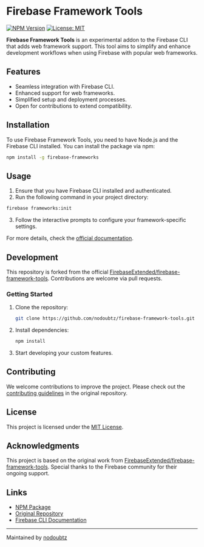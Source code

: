 # Firebase Framework Tools

[![NPM Version](https://img.shields.io/npm/v/firebase-frameworks)](https://www.npmjs.com/package/firebase-frameworks)
[![License: MIT](https://img.shields.io/badge/License-MIT-yellow.svg)](https://opensource.org/licenses/MIT)

**Firebase Framework Tools** is an experimental addon to the Firebase CLI that adds web framework support. This tool aims to simplify and enhance development workflows when using Firebase with popular web frameworks.

## Features

- Seamless integration with Firebase CLI.
- Enhanced support for web frameworks.
- Simplified setup and deployment processes.
- Open for contributions to extend compatibility.

## Installation

To use Firebase Framework Tools, you need to have Node.js and the Firebase CLI installed. You can install the package via npm:

```bash
npm install -g firebase-frameworks
```

## Usage

1. Ensure that you have Firebase CLI installed and authenticated.
2. Run the following command in your project directory:

```bash
firebase frameworks:init
```

3. Follow the interactive prompts to configure your framework-specific settings.

For more details, check the [official documentation](https://www.npmjs.com/package/firebase-frameworks).

## Development

This repository is forked from the official [FirebaseExtended/firebase-framework-tools](https://github.com/FirebaseExtended/firebase-framework-tools). Contributions are welcome via pull requests.

### Getting Started

1. Clone the repository:
   ```bash
   git clone https://github.com/nodoubtz/firebase-framework-tools.git
   ```
2. Install dependencies:
   ```bash
   npm install
   ```
3. Start developing your custom features.

## Contributing

We welcome contributions to improve the project. Please check out the [contributing guidelines](https://github.com/FirebaseExtended/firebase-framework-tools) in the original repository.

## License

This project is licensed under the [MIT License](LICENSE).

## Acknowledgments

This project is based on the original work from [FirebaseExtended/firebase-framework-tools](https://github.com/FirebaseExtended/firebase-framework-tools). Special thanks to the Firebase community for their ongoing support.

## Links

- [NPM Package](https://www.npmjs.com/package/firebase-frameworks)
- [Original Repository](https://github.com/FirebaseExtended/firebase-framework-tools)
- [Firebase CLI Documentation](https://firebase.google.com/docs/cli)

---
Maintained by [nodoubtz](https://github.com/nodoubtz)
